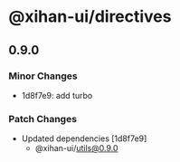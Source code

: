 # @xihan-ui/directives

## 0.9.0

### Minor Changes

- 1d8f7e9: add turbo

### Patch Changes

- Updated dependencies [1d8f7e9]
  - @xihan-ui/utils@0.9.0
